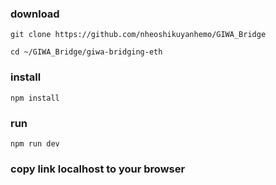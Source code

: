### download 
```
git clone https://github.com/nheoshikuyanhemo/GIWA_Bridge
```
```
cd ~/GIWA_Bridge/giwa-bridging-eth
```
### install
```
npm install
```

### run 
```
npm run dev
```

### copy link localhost to your browser 
